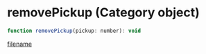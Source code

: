 # removePickup (Category object)

```js
function removePickup(pickup: number): void
```

[filename](removePickup_m.md ':include')